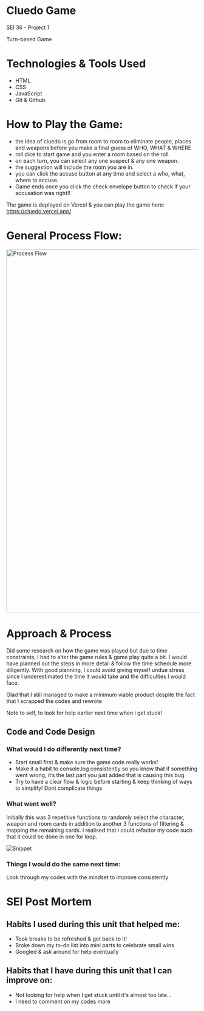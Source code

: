 # Cluedo Game 

SEI 36 - Project 1

Turn-based Game

# Technologies & Tools Used 
- HTML
- CSS
- JavaScript
- Git & Github

# How to Play the Game: 
- the idea of cluedo is go from room to room to eliminate people, places and weapons before you make a final guess of WHO, WHAT & WHERE
- roll dice to start game and you enter a room based on the roll. 
- on each turn, you can select any one suspect & any one weapon. 
- the suggestion will include the room you are in. 
- you can click the accuse button at any time and select a who, what, where to accuse. 
- Game ends once you click the check envelope button to check if your accusation was right!!

The game is deployed on Vercel & you can play the game here: https://cluedo.vercel.app/

# General Process Flow: 
<img width="956" alt="Process Flow" src="https://user-images.githubusercontent.com/103851181/168554002-464e676d-62b3-4eb1-865a-b68f930449db.png">

# Approach & Process
Did some research on how the game was played but due to time constraints, I had to alter the game rules & game play quite a bit. 
I would have planned out the steps in more detail & follow the time schedule more diligently. With good planning, I could avoid giving myself undue stress since I underestimated the time it would take and the difficulties I would face. 

Glad that I still managed to make a minimum viable product despite the fact that I scrapped the codes and rewrote 

Note to self, to look for help earlier next time when i get stuck! 

## Code and Code Design
### What would I do differently next time?
- Start small first & make sure the game code really works! 
- Make it a habit to console.log consistently so you know that if something went wrong, it’s the last part you just added that is causing this bug
- Try to have a clear flow & logic before starting & keep thinking of ways to simplify! Dont complicate things

### What went well?
Initially this was 3 repetitive functions to randomly select the character, weapon and room cards in addition to another 3 functions of filtering & mapping the remaining cards. I realised that i could refactor my code such that it could be done in one for loop.

![Snippet](https://user-images.githubusercontent.com/103851181/168575141-c6f94463-29bc-4ab7-8d2b-40a7ff15a31b.png)

### Things I would do the same next time: 
Look through my codes with the mindset to improve consistently
 
# SEI Post Mortem
## Habits I used during this unit that helped me: 
- Took breaks to be refreshed & get back to it! 
- Broke down my to-do list into mini parts to celebrate small wins 
- Googled & ask around for help eventually
## Habits that I have during this unit that I can improve on:
- Not looking for help when I get stuck until it's almost too late...
- I need to comment on my codes more 
